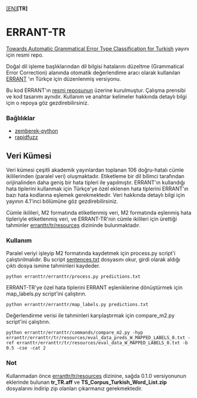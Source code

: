 [[EN]](/)**[TR]**

# ERRANT-TR
[Towards Automatic Grammatical Error Type Classification for Turkish](https://aclanthology.org/2023.eacl-srw.14/)
yayını için resmi repo.


Doğal dil işleme başlıklarından dil bilgisi hatalarını düzeltme (Grammatical Error Correction) alanında otomatik 
değerlendime aracı olarak kullanılan [ERRANT](https://www.aclweb.org/anthology/P17-1074/) 'ın Türkçe için düzenlenmiş
versiyonu.

Bu kod ERRANT'ın [resmi reposunun](https://github.com/chrisjbryant/errant) üzerine kurulmuştur. 
Çalışma prensibi ve kod tasarımı aynıdır. Kullanım ve anahtar kelimeler hakkında detaylı bilgi için o repoya göz
gezdirebilirsiniz.

### Bağlılıklar
- [zemberek-python](https://github.com/loodos/zemberek-python)
- [rapidfuzz](https://github.com/maxbachmann/RapidFuzz)


## Veri Kümesi

Veri kümesi çeşitli akademik yayınlardan toplanan 106 doğru-hatalı cümle ikililerinden (paralel veri) oluşmaktadır. 
Etiketleme bir dil bilimci tarafından orijinalinden daha geniş bir hata tipleri ile yapılmıştır. 
ERRANT'ın kullandığı hata tiplerini kullanmak için Türkçe'ye özel eklenen hata tiplerini ERRANT'ın bazı hata kodlarına 
eşlemek gerekmektedir. Veri hakkında detaylı bilgi için yayının 4.1'inci bölümüne göz gezdirebilirsiniz.

Cümle ikilileri, M2 formatında etiketlenmiş veri, M2 formatında eşlenmiş hata tipleriyle etiketlenmiş veri, ve 
ERRANT-TR'nin cümle ikilileri için ürettiği tahminler [erranttr/tr/resources](erranttr/tr/resources) dizininde 
bulunmaktadır. 

### Kullanım

Paralel veriyi işleyip M2 formatında kaydetmek için process.py script'i çalıştırılmalıdır. Bu script
[sentences.txt](erranttr/tr/resources/sentences.txt) dosyasını okur, girdi olarak aldığı çıktı dosya ismine
tahminleri kaydeder.

`python erranttr/erranttr/process.py predictions.txt`

ERRANT-TR'ye özel hata tiplerini ERRANT eşleniklerine dönüştürmek için map_labels.py script'ini çalıştırın.

`python erranttr/erranttr/map_labels.py predictions.txt`

Değerlendirme verisi ile tahminleri karşılaştırmak için compare_m2.py script'ini çalıştırın.

```
python erranttr/erranttr/commands/compare_m2.py -hyp erranttr/erranttr/tr/resources/eval_data_preds_W_MAPPED_LABELS_0.txt -ref erranttr/erranttr/tr/resources/eval_data_W_MAPPED_LABELS_0.txt -b 0.5 -cse -cat 2
```

### Not
Kullanmadan önce [erranttr/tr/resources](erranttr/tr/resources) dizinine,
sağda 0.1.0 versiyonunun eklerinde bulunan **tr_TR.aff** ve 
**TS_Corpus_Turkish_Word_List.zip** dosyalarını indirip zip olanları 
çıkarmanız gerekmektedir. 